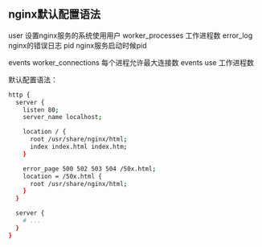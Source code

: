 ## nginx默认配置语法

user  设置nginx服务的系统使用用户
worker_processes  工作进程数
error_log   nginx的错误日志
pid   nginx服务启动时候pid

events worker_connections  每个进程允许最大连接数
events use   工作进程数

默认配置语法：

```bash
http {
  server {
    listen 80;
    server_name localhost;

    location / {
      root /usr/share/nginx/html;
      index index.html index.htm;
    }

    error_page 500 502 503 504 /50x.html;
    location = /50x.html {
      root /usr/share/nginx/html;
    }
  }

  server {
    # ...
  }
}
```

